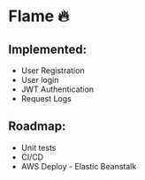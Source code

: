 # Flame :fire:

## Implemented:

- User Registration
- User login
- JWT Authentication
- Request Logs

## Roadmap:
- Unit tests
- CI/CD
- AWS Deploy - Elastic Beanstalk

